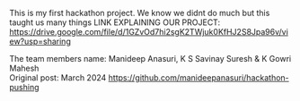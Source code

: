 This is my first hackathon project. We know we didnt do much but this taught us many things
LINK EXPLAINING OUR PROJECT:
https://drive.google.com/file/d/1GZvOd7hi2sgK2TWjuk0KfHJ2S8Jpa96v/view?usp=sharing



The team members name: Manideep Anasuri, K S Savinay Suresh & K Gowri Mahesh<br>
Original post: March 2024
https://github.com/manideepanasuri/hackathon-pushing

